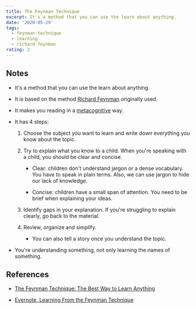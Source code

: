```yaml
---
title: The Feynman Technique
excerpt: It's a method that you can use the learn about anything.
date: '2020-05-29'
tags:
  - feynman-technique
  - learning
  - richard-feynman
rating: 2
---
```


## Notes

- It's a method that you can use the learn about anything.

- It is based on the method [Richard Feynman](/zettelkasten/richard-feynman) originally used.

- It makes you reading in a [metacognitive](/zettelkasten/reading-metacognitively) way.

- It has 4 steps:

  1. Choose the subject you want to learn and write down everything you know about the topic.

  2. Try to explain what you know to a child. When you're speaking with a child, you should be clear and concise.

     - Clear: children don't understand jargon or a dense vocabulary. You have to speak in plain terms. Also, we can use jargon to hide our lack of knowledge.

     - Concise: children have a small span of attention. You need to be brief when explaining your ideas.

  3. Identify gaps in your explanation. If you're struggling to explain clearly, go back to the material.

  4. Review, organize and simplify.
     - You can also tell a story once you understand the topic.

- You're understanding something, not only learning the names of something.

## References

- [The Feynman Technique: The Best Way to Learn Anything](https://fs.blog/2012/04/feynman-technique/)

- [Evernote. Learning From the Feynman Technique](https://medium.com/taking-note/learning-from-the-feynman-technique-5373014ad230)
